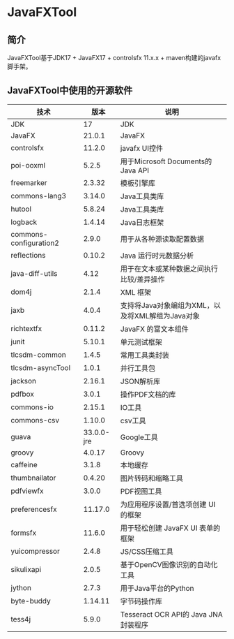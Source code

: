 # JavaFXTool

## 简介

JavaFXTool基于JDK17 + JavaFX17 + controlsfx 11.x.x + maven构建的javafx脚手架。

## JavaFXTool中使用的开源软件

| 技术                     | 版本         | 说明                               |
|------------------------|------------|----------------------------------|
| JDK                    | 17         | JDK                              |
| JavaFX                 | 21.0.1     | JavaFX                           |
| controlsfx             | 11.2.0     | javafx UI控件                      |
| poi-ooxml              | 5.2.5      | 用于Microsoft Documents的Java API   |
| freemarker             | 2.3.32     | 模板引擎库                            |
| commons-lang3          | 3.14.0     | Java工具类库                         |
| hutool                 | 5.8.24     | Java工具类库                         |
| logback                | 1.4.14     | Java日志框架                         |
| commons-configuration2 | 2.9.0      | 用于从各种源读取配置数据                     |
| reflections            | 0.10.2     | Java 运行时元数据分析                    |
| java-diff-utils        | 4.12       | 用于在文本或某种数据之间执行比较/差异操作            |
| dom4j                  | 2.1.4      | XML 框架                           |
| jaxb                   | 4.0.4      | 支持将Java对象编组为XML，以及将XML解组为Java对象  |
| richtextfx             | 0.11.2     | JavaFX 的富文本组件                    |
| junit                  | 5.10.1     | 单元测试框架                           |
| tlcsdm-common          | 1.4.5      | 常用工具类封装                          |
| tlcsdm-asyncTool       | 1.0.1      | 并行工具包                            |
| jackson                | 2.16.1     | JSON解析库                          |
| pdfbox                 | 3.0.1      | 操作PDF文档的库                        |
| commons-io             | 2.15.1     | IO工具                             |
| commons-csv            | 1.10.0     | csv工具                            |
| guava                  | 33.0.0-jre | Google工具                         |
| groovy                 | 4.0.17     | Groovy                           |
| caffeine               | 3.1.8      | 本地缓存                             |
| thumbnailator          | 0.4.20     | 图片转码和缩略工具                        |
| pdfviewfx              | 3.0.0      | PDF视图工具                          |
| preferencesfx          | 11.17.0    | 为应用程序设置/首选项创建 UI 的框架             |
| formsfx                | 11.6.0     | 用于轻松创建 JavaFX UI 表单的框架           |
| yuicompressor          | 2.4.8      | JS/CSS压缩工具                       |
| sikulixapi             | 2.0.5      | 基于OpenCV图像识别的自动化工具               |
| jython                 | 2.7.3      | 用于Java平台的Python                  |
| byte-buddy             | 1.14.11    | 字节码操作库                           |
| tess4j                 | 5.9.0      | Tesseract OCR API的 Java JNA 封装程序 |
